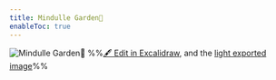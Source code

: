 ```yaml
---
title: Mindulle Garden🌱
enableToc: true
---
```

![Mindulle Garden🌱](%F0%9F%93%A6assets/_index%202023-01-13%2001.50.35.excalidraw.dark.svg)
%%[🖋 Edit in Excalidraw](%F0%9F%93%A6assets/_index%202023-01-13%2001.50.35.excalidraw.md), and the [light exported image](%F0%9F%93%A6assets/_index%202023-01-13%2001.50.35.excalidraw.light.svg)%%